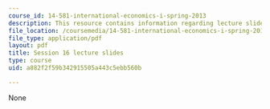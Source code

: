 ```yaml
---
course_id: 14-581-international-economics-i-spring-2013
description: This resource contains information regarding lecture slide 16.
file_location: /coursemedia/14-581-international-economics-i-spring-2013/a882f2f59b342915505a443c5ebb560b_MIT14_581S13_Lecslides16.pdf
file_type: application/pdf
layout: pdf
title: Session 16 lecture slides
type: course
uid: a882f2f59b342915505a443c5ebb560b

---
```

None